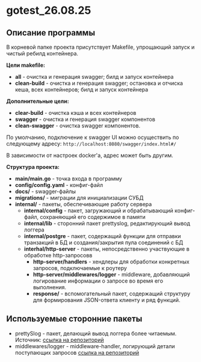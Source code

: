 # gotest_26.08.25
## Описание программы
В корневой папке проекта присутствует Makefile, упрощающий запуск и чистый ребилд контейнера.

**Цели makefile:**
- **all** - очистка и генерация swagger; билд и запуск контейнера
- **clean-build** - очистка и генерация swagger; остановка и отчиска кеша, всех контейнеров; билд и запуск контейнера

**Дополнительные цели:**
- **clear-build** - очистка кэша и всех контейнеров
- **swagger** - очистка и генерация swagger компонентов
- **clean-swagger** - очистка swagger компонентов.

По умолчанию, подключение к swagger UI можно осуществить по следующему адресу:
``
http://localhost:8080/swagger/index.html#/
``

В зависимости от настроек docker'а, адрес может быть другим.

**Структура проекта:**
- **main/main.go** - точка входа в программу
- **config/config.yaml** - конфиг-файл
- **docs/** - swagger-файлы
- **migrations/** - миграции для инициализации СУБД
- **internal/** - пакеты, обеспечивающие работу сервера
    - **internal/config** - пакет, загружающий и обрабатывающий конфиг-файл, сохраняющий его содержимое в памяти
    - **internal/lib** - сторонний пакет prettyslog, редактирующий вывод логгера
    - **internal/postgre** - пакет, содержащий функции для отправки транзакций в БД и создания/закрытия пула соединений с БД
    - **interhal/http-server** - пакеты, непосредственно участвующие в обработке http-запросовв
        - **http-server/handlers** - хендлеры для обработки конкретных запросов, подключаемые к роутеру
        - **http-server/middlewares/logger** - middleware, добавляющий логирование информации о запросе во время его выполнения. 
        - **response/** - вспомогательный пакет, содержащий структуру для формирования JSON-ответа клиенту и ряд функций.



## Используемые сторонние пакеты
- prettySlog - пакет, делающий вывод логгера более читаемым. Источник: [ссылка на репозиторий](https://github.com/GolangLessons/url-shortener/blob/main/internal/lib/logger/handlers/slogpretty/slogpretty.go)
- middlewares/logger - middleware-handler, логирующий детали поступающих запросов [ссылка на репозиторий](https://github.com/GolangLessons/url-shortener/blob/main/internal/http-server/middleware/logger/logger.go)
